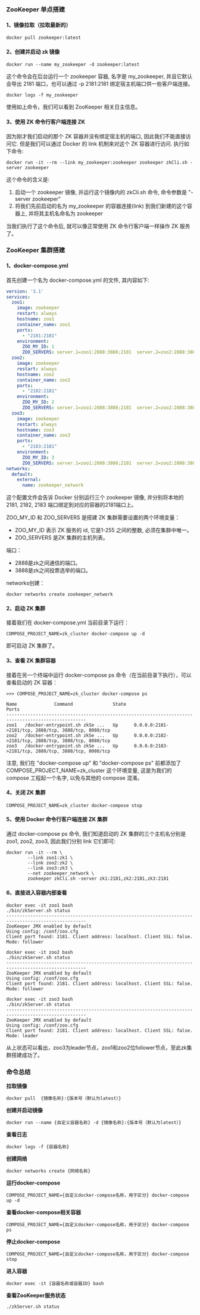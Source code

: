 ### ZooKeeper 单点搭建

#### 1、镜像拉取（拉取最新的）

```shell
docker pull zookeeper:latest
```

#### 2、创建并启动 zk 镜像

```shell
docker run --name my_zookeeper -d zookeeper:latest
```

这个命令会在后台运行一个 zookeeper 容器, 名字是 my_zookeeper, 并且它默认会导出 2181 端口，也可以通过 -p 2181:2181 绑定宿主机端口供一些客户端连接。

```shell
docker logs -f my_zookeeper
```
使用如上命令，我们可以看到 ZooKeeper 相关日主信息。

#### 3、使用 ZK 命令行客户端连接 ZK

因为刚才我们启动的那个 ZK 容器并没有绑定宿主机的端口, 因此我们不能直接访问它. 但是我们可以通过 Docker 的 link 机制来对这个 ZK 容器进行访问. 执行如下命令:
```shell
docker run -it --rm --link my_zookeeper:zookeeper zookeeper zkCli.sh -server zookeeper
```
这个命令的含义是:
1. 启动一个 zookeeper 镜像, 并运行这个镜像内的 zkCli.sh 命令, 命令参数是 "-server zookeeper"
2. 将我们先前启动的名为 my_zookeeper 的容器连接(link) 到我们新建的这个容器上, 并将其主机名命名为 zookeeper

当我们执行了这个命令后, 就可以像正常使用 ZK 命令行客户端一样操作 ZK 服务了。

### ZooKeeper 集群搭建

#### 1、docker-compose.yml

首先创建一个名为 docker-compose.yml 的文件, 其内容如下:

```yaml
version: '3.1'
services:
  zoo1:
    image: zookeeper
    restart: always
    hostname: zoo1
    container_name: zoo1
    ports:
      - "2181:2181"
    environment:
      ZOO_MY_ID: 1
      ZOO_SERVERS: server.1=zoo1:2888:3888;2181  server.2=zoo2:2888:3888;2181  server.3=zoo3:2888:3888;2181
  zoo2:
    image: zookeeper
    restart: always
    hostname: zoo2
    container_name: zoo2
    ports:
      - "2182:2181"
    environment:
      ZOO_MY_ID: 2
      ZOO_SERVERS: server.1=zoo1:2888:3888;2181  server.2=zoo2:2888:3888;2181  server.3=zoo3:2888:3888;2181
  zoo3:
    image: zookeeper
    restart: always
    hostname: zoo3
    container_name: zoo3
    ports:
      - "2183:2181"
    environment:
      ZOO_MY_ID: 3
      ZOO_SERVERS: server.1=zoo1:2888:3888;2181  server.2=zoo2:2888:3888;2181  server.3=zoo3:2888:3888;2181
networks:
  default:
    external:
      name: zookeeper_network
```
这个配置文件会告诉 Docker 分别运行三个 zookeeper 镜像, 并分别将本地的 2181, 2182, 2183 端口绑定到对应的容器的2181端口上。

ZOO_MY_ID 和 ZOO_SERVERS 是搭建 ZK 集群需要设置的两个环境变量：

- ZOO_MY_ID 表示 ZK 服务的 id, 它是1-255 之间的整数, 必须在集群中唯一。
- ZOO_SERVERS 是ZK 集群的主机列表。

端口：

- 2888是zk之间通信的端口。
- 3888是zk之间投票选举的端口。

networks创建：

```shell
docker networks create zookeeper_network
```



#### 2、启动 ZK 集群

接着我们在 docker-compose.yml 当前目录下运行：

```shell
COMPOSE_PROJECT_NAME=zk_cluster docker-compose up -d
```
即可启动 ZK 集群了。

#### 3、查看 ZK 集群容器

接着在另一个终端中运行 docker-compose ps 命令（在当前目录下执行），可以查看启动的 ZK 容器：

```shell
>>> COMPOSE_PROJECT_NAME=zk_cluster docker-compose ps

Name              Command               State                          Ports                        
----------------------------------------------------------------------------------------------------
zoo1   /docker-entrypoint.sh zkSe ...   Up      0.0.0.0:2181->2181/tcp, 2888/tcp, 3888/tcp, 8080/tcp
zoo2   /docker-entrypoint.sh zkSe ...   Up      0.0.0.0:2182->2181/tcp, 2888/tcp, 3888/tcp, 8080/tcp
zoo3   /docker-entrypoint.sh zkSe ...   Up      0.0.0.0:2183->2181/tcp, 2888/tcp, 3888/tcp, 8080/tcp

```
注意, 我们在 "docker-compose up" 和 "docker-compose ps" 前都添加了 COMPOSE_PROJECT_NAME=zk_cluster 这个环境变量, 这是为我们的 compose 工程起一个名字, 以免与其他的 compose 混淆。

#### 4、关闭 ZK 集群

```shell
COMPOSE_PROJECT_NAME=zk_cluster docker-compose stop
```


#### 5、使用 Docker 命令行客户端连接 ZK 集群
通过 docker-compose ps 命令, 我们知道启动的 ZK 集群的三个主机名分别是 zoo1, zoo2, zoo3, 因此我们分别 link 它们即可:

```shell
docker run -it --rm \
        --link zoo1:zk1 \
        --link zoo2:zk2 \
        --link zoo3:zk3 \
        --net zookeeper_network \
        zookeeper zkCli.sh -server zk1:2181,zk2:2181,zk3:2181
```
#### 6、直接进入容器内部查看

```shell
docker exec -it zoo1 bash
./bin/zkServer.sh status
----------------------------------------------------------------------------------------------------
ZooKeeper JMX enabled by default
Using config: /conf/zoo.cfg
Client port found: 2181. Client address: localhost. Client SSL: false.
Mode: follower
```
```shell
docker exec -it zoo2 bash
./bin/zkServer.sh status
----------------------------------------------------------------------------------------------------
ZooKeeper JMX enabled by default
Using config: /conf/zoo.cfg
Client port found: 2181. Client address: localhost. Client SSL: false.
Mode: follower
```

```shell
docker exec -it zoo3 bash
./bin/zkServer.sh status
----------------------------------------------------------------------------------------------------
ZooKeeper JMX enabled by default
Using config: /conf/zoo.cfg
Client port found: 2181. Client address: localhost. Client SSL: false.
Mode: leader

```

从上状态可以看出，zoo3为leader节点，zoo1和zoo2位follower节点，至此zk集群搭建成功了。

### 命令总结

**拉取镜像**

```shell
docker pull  {镜像名称}:{版本号（默认为latest）}
```

**创建并启动镜像**

```shell
docker run --name {自定义容器名称} -d {镜像名称}:{版本号（默认为latest）}
```

**查看日志**

```shell
docker logs -f {容器名称}
```

**创建网络**

```shell
docker networks create {网络名称}
```

**运行docker-compose**

```shell
COMPOSE_PROJECT_NAME={自定义docker-compose名称，用于区分} docker-compose up -d
```

**查看docker-compose相关容器**

```shell
COMPOSE_PROJECT_NAME={自定义docker-compose名称，用于区分} docker-compose ps
```

**停止docker-compose**

```shell
COMPOSE_PROJECT_NAME={自定义docker-compose名称，用于区分} docker-compose stop
```

**进入容器**

```shell
docker exec -it {容器名称或容器ID} bash
```

**查看ZooKeeper服务状态**

```shell
./zkServer.sh status
```

